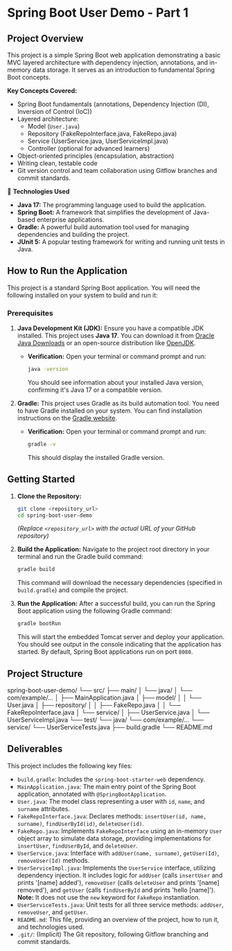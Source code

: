 # Spring Boot User Demo - Part 1

## Project Overview

This project is a simple Spring Boot web application demonstrating a basic MVC layered architecture with dependency injection, annotations, and in-memory data storage. It serves as an introduction to fundamental Spring Boot concepts.

**Key Concepts Covered:**

* Spring Boot fundamentals (annotations, Dependency Injection (DI), Inversion of Control (IoC))
* Layered architecture:
    * Model (`User.java`)
    * Repository (FakeRepoInterface.java, FakeRepo.java)
    * Service (UserService.java, UserServiceImpl.java)
    * Controller (optional for advanced learners)
* Object-oriented principles (encapsulation, abstraction)
* Writing clean, testable code
* Git version control and team collaboration using Gitflow branches and commit standards.

🚀 **Technologies Used**

* **Java 17:** The programming language used to build the application.
* **Spring Boot:** A framework that simplifies the development of Java-based enterprise applications.
* **Gradle:** A powerful build automation tool used for managing dependencies and building the project.
* **JUnit 5:** A popular testing framework for writing and running unit tests in Java.

## How to Run the Application

This project is a standard Spring Boot application. You will need the following installed on your system to build and run it:

### Prerequisites

1.  **Java Development Kit (JDK):** Ensure you have a compatible JDK installed. This project uses **Java 17**. You can download it from [Oracle Java Downloads](https://www.oracle.com/java/technologies/downloads/) or an open-source distribution like [OpenJDK](https://openjdk.java.net/).

    * **Verification:** Open your terminal or command prompt and run:
        ```bash
        java -version
        ```
        You should see information about your installed Java version, confirming it's Java 17 or a compatible version.

2.  **Gradle:** This project uses Gradle as its build automation tool. You need to have Gradle installed on your system. You can find installation instructions on the [Gradle website](https://gradle.org/install/).

    * **Verification:** Open your terminal or command prompt and run:
        ```bash
        gradle -v
        ```
        This should display the installed Gradle version.

## Getting Started

1.  **Clone the Repository:**
    ```bash
    git clone <repository_url>
    cd spring-boot-user-demo
    ```
    *(Replace `<repository_url>` with the actual URL of your GitHub repository)*

2.  **Build the Application:**
    Navigate to the project root directory in your terminal and run the Gradle build command:
    ```bash
    gradle build
    ```
    This command will download the necessary dependencies (specified in `build.gradle`) and compile the project.

3.  **Run the Application:**
    After a successful build, you can run the Spring Boot application using the following Gradle command:
    ```bash
    gradle bootRun
    ```
    This will start the embedded Tomcat server and deploy your application. You should see output in the console indicating that the application has started. By default, Spring Boot applications run on port `8080`.

## Project Structure

spring-boot-user-demo/
└── src/
├── main/
│   └── java/
│       └── com/example/...
│           ├── MainApplication.java
│           ├── model/
│           │   └── User.java
│           ├── repository/
│           │   ├── FakeRepo.java
│           │   └── FakeRepoInterface.java
│           └── service/
│               ├── UserService.java
│               └── UserServiceImpl.java
└── test/
└── java/
└── com/example/...
└── service/
└── UserServiceTests.java
├── build.gradle
└── README.md



## Deliverables

This project includes the following key files:

* `build.gradle`: Includes the `spring-boot-starter-web` dependency.
* `MainApplication.java`: The main entry point of the Spring Boot application, annotated with `@SpringBootApplication`.
* `User.java`: The model class representing a user with `id`, `name`, and `surname` attributes.
* `FakeRepoInterface.java`: Declares methods: `insertUser(id, name, surname)`, `findUserById(id)`, `deleteUser(id)`.
* `FakeRepo.java`: Implements `FakeRepoInterface` using an in-memory `User` object array to simulate data storage, providing implementations for `insertUser`, `findUserById`, and `deleteUser`.
* `UserService.java`: Interface with `addUser(name, surname)`, `getUser(Id)`, `removeUser(Id)` methods.
* `UserServiceImpl.java`: Implements the `UserService` interface, utilizing dependency injection. It includes logic for `addUser` (calls `insertUser` and prints '[name] added'), `removeUser` (calls `deleteUser` and prints '[name] removed'), and `getUser` (calls `findUserById` and prints 'hello [name]'). **Note:** It does not use the `new` keyword for `FakeRepo` instantiation.
* `UserServiceTests.java`: Unit tests for all three service methods: `addUser`, `removeUser`, and `getUser`.
* `README.md`: This file, providing an overview of the project, how to run it, and technologies used.
* `.git/`: (Implicit) The Git repository, following Gitflow branching and commit standards.
